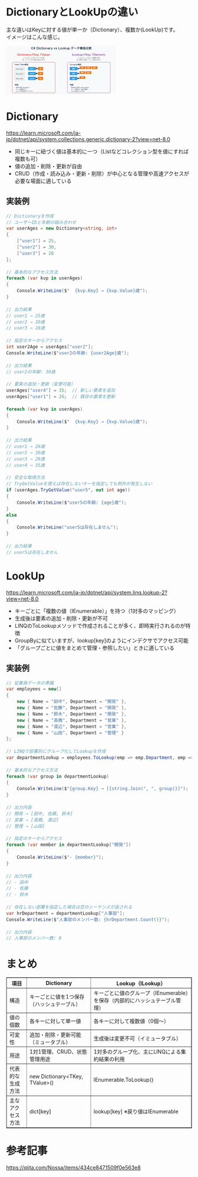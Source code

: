 # DictionaryとLookUpの違い
主な違いはKeyに対する値が単一か（Dictionary）、複数か(LookUp)です。<br/>
イメージはこんな感じ。

![alt text](image.png)

# Dictionary

https://learn.microsoft.com/ja-jp/dotnet/api/system.collections.generic.dictionary-2?view=net-8.0

- 同じキーに紐づく値は基本的に一つ（Listなどコレクション型を値にすれば複数も可）
- 値の追加・削除・更新が自由
- CRUD（作成・読み込み・更新・削除）が中心となる管理や高速アクセスが必要な場面に適している

## 実装例
```c#
// Dictionaryを作成
// ユーザーIDと年齢の組み合わせ
var userAges = new Dictionary<string, int>
{
    ["user1"] = 25,
    ["user2"] = 30,
    ["user3"] = 28
};

// 基本的なアクセス方法
foreach (var kvp in userAges)
{
    Console.WriteLine($"  {kvp.Key} → {kvp.Value}歳");
}

// 出力結果
// user1 → 25歳
// user2 → 30歳
// user3 → 28歳 

// 指定のキーからアクセス
int user2Age = userAges["user2"];
Console.WriteLine($"user2の年齢: {user2Age}歳");

// 出力結果
// user2の年齢: 30歳

// 要素の追加・更新（変更可能）
userAges["user4"] = 35;  // 新しい要素を追加
userAges["user1"] = 26;  // 既存の要素を更新

foreach (var kvp in userAges)
{
    Console.WriteLine($"  {kvp.Key} → {kvp.Value}歳");
}

// 出力結果
// user1 → 26歳
// user2 → 30歳
// user3 → 28歳
// user4 → 35歳

// 安全な取得方法
// TryGetValueを使えば存在しないキーを指定しても例外が発生しない
if (userAges.TryGetValue("user5", out int age))
{
    Console.WriteLine($"user5の年齢: {age}歳");
}
else
{
    Console.WriteLine("user5は存在しません");
}

// 出力結果
// user5は存在しません
```

# LookUp

https://learn.microsoft.com/ja-jp/dotnet/api/system.linq.lookup-2?view=net-8.0

- キーごとに「複数の値（IEnumerable）」を持つ（1対多のマッピング）
- 生成後は要素の追加・削除・更新が不可
- LINQのToLookupメソッドで作成されることが多く、即時実行されるのが特徴
- GroupByに似ていますが、lookup[key]のようにインデクサでアクセス可能
- 「グループごとに値をまとめて管理・参照したい」ときに適している

## 実装例
```c#
// 従業員データの準備
var employees = new[]
{
    new { Name = "田中", Department = "開発" },
    new { Name = "佐藤", Department = "開発" },
    new { Name = "鈴木", Department = "開発" },
    new { Name = "高橋", Department = "営業" },
    new { Name = "渡辺", Department = "営業" },
    new { Name = "山田", Department = "管理" }
};

// LINQで部署別にグループ化してLookupを作成
var departmentLookup = employees.ToLookup(emp => emp.Department, emp => emp.Name);

// 基本的なアクセス方法
foreach (var group in departmentLookup)
{
    Console.WriteLine($"{group.Key} → [{string.Join(", ", group)}]");
}

// 出力内容
// 開発 → [田中, 佐藤, 鈴木]
// 営業 → [高橋, 渡辺]
// 管理 → [山田]

// 指定のキーからアクセス
foreach (var member in departmentLookup["開発"])
{
    Console.WriteLine($"- {member}");
}

// 出力内容
// - 田中
// - 佐藤
// - 鈴木

// 存在しない部署を指定した場合は空のシーケンスが返される
var hrDepartment = departmentLookup["人事部"];
Console.WriteLine($"人事部のメンバー数: {hrDepartment.Count()}");

// 出力内容
// 人事部のメンバー数: 0
```

# まとめ
<table border="1">
  <tr>
    <th>項目</th>
    <th>Dictionary</th>
    <th>Lookup（ILookup）</th>
  </tr>
  <tr>
    <td>構造</td>
    <td>キーごとに値を1つ保存（ハッシュテーブル）</td>
    <td>キーごとに値のグループ（IEnumerable）を保存（内部的にハッシュテーブル管理）</td>
  </tr>
  <tr>
    <td>値の個数</td>
    <td>各キーに対して単一値</td>
    <td>各キーに対して複数値（0個～）</td>
  </tr>
  <tr>
    <td>可変性</td>
    <td>追加・削除・更新可能（ミュータブル）</td>
    <td>生成後は変更不可（イミュータブル）</td>
  </tr>
  <tr>
    <td>用途</td>
    <td>1対1管理、CRUD、状態管理用途</td>
    <td>1対多のグループ化、主にLINQによる集約結果の利用</td>
  </tr>
  <tr>
    <td>代表的な生成方法</td>
    <td>new Dictionary&lt;TKey, TValue&gt;()</td>
    <td>IEnumerable.ToLookup()</td>
  </tr>
  <tr>
    <td>主なアクセス方法</td>
    <td>dict[key]</td>
    <td>lookup[key] ※戻り値はIEnumerable</td>
  </tr>
</table>

# 参考記事
https://qiita.com/Nossa/items/434ce8471509f0e563e8

